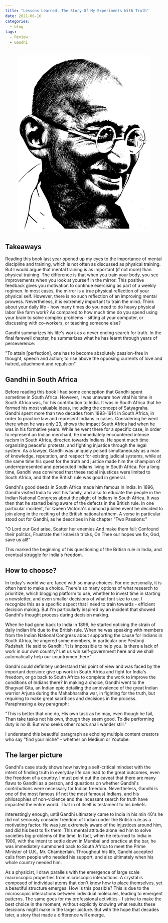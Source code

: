 ```yaml
---
title: "Lessons Learned: The Story Of My Experiments With Truth"
date: 2021-06-16
categories:
  - blog
tags:
  - Review
  - Gandhi
---
```



<figure >
    <a href="/assets/images2/gandhi.png"><img src="/assets/images2/gandhi.png" alt="Portrait of Gandhi by Indrajit Das"></a>
</figure>

## Takeaways

Reading this book last year opened up my eyes to the importance of mental discipline and training, which is not often as discussed as physical training. But I would argue that mental training is as important (if not more) than physical training. The difference is that when you train your body, you see improvements when you look at yourself in the mirror. This positive feedback gives you motivation to continue exercising as part of a weekly regimen. In most cases, the mirror is a true physical reflection of your physical self. However, there is no such reflection of an improving mental prowess. Nevertheless, it is extremely important to train the mind. Think about your daily life - how many times do you need to do heavy physical labor like farm work? As compared to how much time do you spend using your brain to solve complex problems - sitting at your computer, or discussing with co-workers, or teaching someone else?

Gandhi summarizes his life's work as a never ending search for truth. In the final farewell chapter, he summarizes what he has learnt through years of perseverence:

"To attain [perfection], one has to become absolutely passion-free in thought, speech and action; to rise above the opposing currents of love and hatred, attachment and repulsion"

## Gandhi in South Africa

Before reading this book I had some conception that Gandhi spent sometime in South Africa. However, I was unaware how vital his time in South Africa was, for his contribution to India. It was in South Africa that he formed his most valuable ideas, including the concept of Satyagraha. Gandhi spent more than two decades from 1893-1914 in South Africa, in order to practice law and represent Indians in cases. Considering he went there when he was only 23, shows the impact South Africa had when he was in his formative years. While he went there for a specific case, in order to represent an Indian merchant, he immediately encountered intense racism in South Africa, directed towards Indians. He spent much time organizing peaceful protests, and fighting injustice through the legal system. As a lawyer, Gandhi was uniquely poised simultaneously as a man of knowledge, reputation, and respect for existing judicial systems, while at the same time his quest for the truth and justice made him the champion of underrepresented and persecuted Indians living in South Africa. For a long time, Gandhi was convinced that these racial injustices were limited to South Africa, and that the British rule was good in general.

Gandhi's good deeds in South Africa made him famous in India. In 1896, Gandhi visited India to visit his family, and also to educate the people in the Indian National Congress about the plight of Indians in South Africa. It was then that he started being aware of the defects in the British rule. In one particular incident, for Queen Victoria's diamond jubilee event he decided to join along in the reciting of the British national anthem. A verse in particular stood out for Gandhi, as he describes in his chapter "Two Passions:"

"O Lord our God arise,
Scatter her enemies
And make them fall;
Confound their politics,
Frustrate their knavish tricks,
On Thee our hopes we fix,
God, save us all!"

This marked the beginning of his questioning of the British rule in India, and eventual struggle for India's freedom.

## How to choose?

In today's world we are faced with so many choices. For me personally, it is often hard to make a choice. There's so many options of what research to prioritize, which blogging platform to use, whether to invest time in starting a newsletter, and even smaller decisions of what font size to use. I recognize this as a specific aspect that I need to train towards - efficient decision making. But I'm particularly inspired by an incident that showed Gandhi's thought process during decision making.

When he had gone back to India in 1896, he started noticing the strain of daily Indian life due to the British rule. When he was speaking with members from the Indian National Congress about supporting the cause for Indians in South Africa, he angered some members, in particular one Pestonji Padshah. He said to Gandhi: 'It is impossible to help you. Is there a lack of work in our own country? Let us win self-government here and we shall automatically help our countrymen there.'

Gandhi could definitely understand this point of view and was faced by the important decision: give up work in South Africa and fight for India's freedom, or go back to South Africa to complete the work to improve the conditions of Indians there? In making a choice, Gandhi went to the Bhagvad Gita, an Indian epic detailing the ambivalence of the great Indian warrior Arjuna during the Mahabharatha war, in fighting for the truth, but requiring to make great sacrifices and decisions in the process. Paraphrasing a key paragraph:

"This is better that one do,
His own task as he may, even though he fail,
Than take tasks not his own, though they seem good,
To die performing duty is no ill:
But who seeks other roads shall wander still."

I understand this beautiful paragraph as echoing multiple content creators who say "find your niche" -  whether on Medium or Youtube.

## The larger picture

Gandhi's case study shows how having a self-critical mindset with the intent of finding truth in everyday life can lead to the great outcomes, even the freedom of a country. I must point out the caveat that there are many flaws to Gandhi as a person, and questions on whether Gandhi's contributions were necessary for Indian freedom. Nevertheless, Gandhi is one of the most famous (if not the most famous) Indians, and his philosophies of non-violence and the incessant search for truth have impacted the entire world. That in of itself is testament to his beliefs.

Interestingly enough, until Gandhi ultimately came to India in his min 40's he did not seriously consider freedom of Indian under the British rule as a motivating factor. He was just extremely aware of the injustices around him, and did his best to fix them. This mental attitude alone led him to solve societies big problems of the time. In fact, when he returned to India in 1900, with the intent to settle down in Mumbai and practice at the bar, he was immediately summoned back to South Africa to meet the Prime Minister of U.K., Mr. Chamberlain. Throughout his life, Gandhi accepted calls from people who needed his support, and also ultimately when his whole country needed him.

As a physicist, I draw parallels with the emergence of large scale macroscopic properties from microscopic interactions. A crystal is composed of individual atoms that don't know how to place themselves, yet a beautiful structure emerges. How is this possible? This is due to the microscopic interactions between individual molecules, leading to emergent patterns. The same goes for my professional activities - I strive to make the best choice in the moment, without explicitly knowing what results these decisions might make in the larger picture. But with the hope that decades later, a story that made a difference will emerge.
